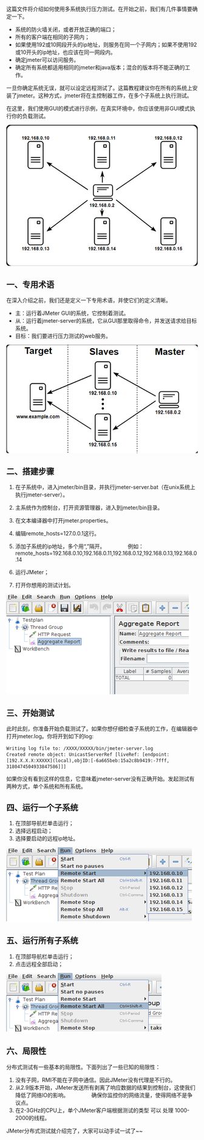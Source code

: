 这篇文件将介绍如何使用多系统执行压力测试。在开始之前，我们有几件事情要确定一下。

* 系统的防火墙关闭，或者开放正确的端口；
* 所有的客户端在相同的子网内；
* 如果使用192或10网段开头的ip地址，则服务在同一个子网内；如果不使用192或10开头的ip地址，也应该在同一网段内。
* 确定jmeter可以访问服务。
* 确定所有系统都适用相同的jmeter和java版本；混合的版本将不能正确的工作。

一旦你确定系统无误，就可以设定远程测试了。这篇教程建议你在所有的系统上安装了jmeter。这种方式，jmeter将在主控制器工作，在多个子系统上执行测试。

在这里，我们使用GUI的模式进行示例，在真实环境中，你应该使用非GUI模式执行你的负载测试。

![image1](../asset/img/jmeter-2-1.png)

## 一、专用术语

在深入介绍之前，我们还是定义一下专用术语，并使它们的定义清晰。

* 主：运行着JMeter GUI的系统，它控制着测试。
* 从：运行着jmeter-server的系统，它从GUI那里取得命令，并发送请求给目标系统。
* 目标：我们要进行压力测试的web服务。

![image2](../asset/img/jmeter-2-2.png)

## 二、搭建步骤

1. 在子系统中，进入jmeter/bin目录，并执行jmeter-server.bat（在unix系统上执行jmeter-server）。
2. 主系统作为控制台，打开资源管理器，进入到jmeter/bin目录。
3. 在文本编译器中打开jmeter.properties。
4. 编辑remote_hosts=127.0.0.1这行。
5. 添加子系统的ip地址，多个用“,”隔开。
　　　　例如：remote_hosts=192.168.0.10,192.168.0.11,192.168.0.12,192.168.0.13,192.168.0.14

6. 运行JMeter；
7. 打开你想用的测试计划。

![image3](../asset/img/jmeter-2-3.png)

## 三、开始测试

此时此刻，你准备开始负载测试了。如果你想仔细检查子系统的工作，在编辑器中打开jmeter.log。你将开到如下的log:

```
Writing log file to: /XXXX/XXXXX/bin/jmeter-server.log
Created remote object: UnicastServerRef [liveRef: [endpoint:[192.X.X.X:XXXXX](local),objID:[-6a665beb:15a2c8b9419:-7fff, 3180474504933847586]]]
```
如果你没有看到这样的信息，它意味着jmeter-server没有正确开始。发起测试有两种方式，单个系统和所有系统。

## 四、运行一个子系统

1. 在顶部导航栏单击运行；
2. 选择远程启动；
3. 选择要启动的远程ip地址。

![image4](../asset/img/jmeter-2-4.png)

## 五、运行所有子系统

1. 在顶部导航栏单击运行；
2. 点击远程全部启动；

![image5](../asset/img/jmeter-2-5.png)

## 六、局限性

分布式测试有一些基本的局限性。下面列出了一些已知的局限性：
1. 没有子网，RMI不能在子网中通信。因此JMeter没有代理是不行的。
2. 从2.9版本开始，JMeter发送所有剥离了响应数据的结果到控制台，这使我们降低了网络IO的影响。
　　　　确保你监控你的网络流量，使得网络不是争议点。
3. 在2-3GHz的CPU上，单个JMeter客户端根据测试的类型 可以 处理 1000-2000的线程。

JMeter分布式测试就介绍完了，大家可以动手试一试了~~
